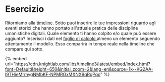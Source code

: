 # Esercizio

Ritorniamo alla [timeline](close-reading.md). Sotto puoi inserire le tue impressioni riguardo agli eventi storici che hanno portato all'attuale pratica delle discipline umanistiche digitali. Quale elemento ti hanno colpito e/o quale può essere aggiunto? Inserisci i dati nel [foglio di calcolo ](https://docs.google.com/spreadsheets/d/1k--KG2AA-l9THieMrmygNMbKF-NPMRGxMXNX9qRgPqo/edit#gid=0)almeno un elemento seguendo attentamente il modello. Esso comparirà in tempo reale nella timeline che compare qui sotto.



{% embed url="https://cdn.knightlab.com/libs/timeline3/latest/embed/index.html?font=Default&height=650&initial_zoom=2&lang=en&source=1k--KG2AA-l9THieMrmygNMbKF-NPMRGxMXNX9qRgPqo" %}
